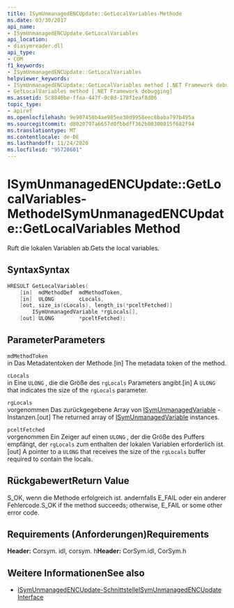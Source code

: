 ```yaml
---
title: ISymUnmanagedENCUpdate::GetLocalVariables-Methode
ms.date: 03/30/2017
api_name:
- ISymUnmanagedENCUpdate.GetLocalVariables
api_location:
- diasymreader.dll
api_type:
- COM
f1_keywords:
- ISymUnmanagedENCUpdate::GetLocalVariables
helpviewer_keywords:
- ISymUnmanagedENCUpdate::GetLocalVariables method [.NET Framework debugging]
- GetLocalVariables method [.NET Framework debugging]
ms.assetid: 5c8840be-ffea-447f-9c8d-178f1eaf8d06
topic_type:
- apiref
ms.openlocfilehash: 9e907450b4ae985ee30d9958eec8baba797b495a
ms.sourcegitcommit: d8020797a6657d0fbbdff362b80300815f682f94
ms.translationtype: MT
ms.contentlocale: de-DE
ms.lasthandoff: 11/24/2020
ms.locfileid: "95728601"
---
```

# <a name="isymunmanagedencupdategetlocalvariables-method"></a><span data-ttu-id="1f775-102">ISymUnmanagedENCUpdate::GetLocalVariables-Methode</span><span class="sxs-lookup"><span data-stu-id="1f775-102">ISymUnmanagedENCUpdate::GetLocalVariables Method</span></span>

<span data-ttu-id="1f775-103">Ruft die lokalen Variablen ab.</span><span class="sxs-lookup"><span data-stu-id="1f775-103">Gets the local variables.</span></span>  
  
## <a name="syntax"></a><span data-ttu-id="1f775-104">Syntax</span><span class="sxs-lookup"><span data-stu-id="1f775-104">Syntax</span></span>  
  
```cpp  
HRESULT GetLocalVariables(  
    [in]  mdMethodDef  mdMethodToken,  
    [in]  ULONG        cLocals,  
    [out, size_is(cLocals), length_is(*pceltFetched)]  
        ISymUnmanagedVariable *rgLocals[],  
    [out] ULONG        *pceltFetched);  
```  
  
## <a name="parameters"></a><span data-ttu-id="1f775-105">Parameter</span><span class="sxs-lookup"><span data-stu-id="1f775-105">Parameters</span></span>  

 `mdMethodToken`  
 <span data-ttu-id="1f775-106">in Das Metadatentoken der Methode.</span><span class="sxs-lookup"><span data-stu-id="1f775-106">[in] The metadata token of the method.</span></span>  
  
 `cLocals`  
 <span data-ttu-id="1f775-107">in Eine `ULONG` , die die Größe des `rgLocals` Parameters angibt.</span><span class="sxs-lookup"><span data-stu-id="1f775-107">[in] A `ULONG` that indicates the size of the `rgLocals` parameter.</span></span>  
  
 `rgLocals`  
 <span data-ttu-id="1f775-108">vorgenommen Das zurückgegebene Array von [ISymUnmanagedVariable](isymunmanagedvariable-interface.md) -Instanzen.</span><span class="sxs-lookup"><span data-stu-id="1f775-108">[out] The returned array of [ISymUnmanagedVariable](isymunmanagedvariable-interface.md) instances.</span></span>  
  
 `pceltFetched`  
 <span data-ttu-id="1f775-109">vorgenommen Ein Zeiger auf einen `ULONG` , der die Größe des Puffers empfängt, der `rgLocals` zum enthalten der lokalen Variablen erforderlich ist.</span><span class="sxs-lookup"><span data-stu-id="1f775-109">[out] A pointer to a `ULONG` that receives the size of the `rgLocals` buffer required to contain the locals.</span></span>  
  
## <a name="return-value"></a><span data-ttu-id="1f775-110">Rückgabewert</span><span class="sxs-lookup"><span data-stu-id="1f775-110">Return Value</span></span>  

 <span data-ttu-id="1f775-111">S_OK, wenn die Methode erfolgreich ist. andernfalls E_FAIL oder ein anderer Fehlercode.</span><span class="sxs-lookup"><span data-stu-id="1f775-111">S_OK if the method succeeds; otherwise, E_FAIL or some other error code.</span></span>  
  
## <a name="requirements"></a><span data-ttu-id="1f775-112">Requirements (Anforderungen)</span><span class="sxs-lookup"><span data-stu-id="1f775-112">Requirements</span></span>  

 <span data-ttu-id="1f775-113">**Header:** Corsym. idl, corsym. h</span><span class="sxs-lookup"><span data-stu-id="1f775-113">**Header:** CorSym.idl, CorSym.h</span></span>  
  
## <a name="see-also"></a><span data-ttu-id="1f775-114">Weitere Informationen</span><span class="sxs-lookup"><span data-stu-id="1f775-114">See also</span></span>

- [<span data-ttu-id="1f775-115">ISymUnmanagedENCUpdate-Schnittstelle</span><span class="sxs-lookup"><span data-stu-id="1f775-115">ISymUnmanagedENCUpdate Interface</span></span>](isymunmanagedencupdate-interface.md)
